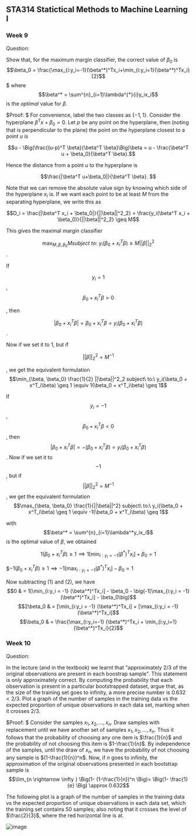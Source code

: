 <head>
    <script src="https://cdn.mathjax.org/mathjax/latest/MathJax.js?config=TeX-AMS-MML_HTMLorMML" type="text/javascript"></script>
    <script type="text/x-mathjax-config">
        MathJax.Hub.Config({
            tex2jax: {
            skipTags: ['script', 'noscript', 'style', 'textarea', 'pre'],
            inlineMath: [['$','$']]
            }
        });
    </script>
</head>


## STA314 Statictical Methods to Machine Learning I

### Week 9

Question: 

Show that, for the maximum margin classifier, the correct value of $\beta_0$ is $$\beta_0 = \frac{\max_{i:y_i=-1}(\beta^*)^Tx_i+\min_{i:y_i=1}(\beta^*)^Tx_i}{2}$$ $ where $$\beta^* = \sum^{n}_{i=1}\lambda^{*}{i}y_ix_i$$ is the $optimal$ value for $\beta$.


$Proof: $
For convenience, label the two classes as $\{-1, 1\}$. 
Consider the hyperplane $\beta^Tx+\beta_0 = 0$. Let $p$ be any point on the hyperplane, then
(noting that is perpendicular to the plane) the point on the hyperplane closest to a point $u$ is 

$$u - \Big(\frac{(u-p)^T \beta}{\beta^T \beta}\Big)\beta = u - \frac{\beta^T u + \beta_0}{\beta^T \beta}.$$


Hence the distance from a point $u$ to the hyperplane is 

$$\frac{|\beta^T u+\beta_0|}{\beta^T \beta}. $$


Note that we can remove the absolute value sign by knowing which side of the hyperplane $x_i$ is. If we want each point to be at least $M$ from the separating hyperplane, we write this as

$$D_i = \frac{|\beta^T x_i + \beta_0|}{||\beta||^2_2} = \frac{y_i(\beta^T x_i + \beta_0)}{||\beta||^2_2} \geq M$$


This gives the maximal margin classifier 

$$\max_{M, \beta, \beta_0}M subject\ to:\ y_i(\beta_0 + x^T_i\beta) \geq M||\beta||^2_2$$.


If 

$$y_i = 1$$, $$\beta_0 + x^T_i\beta > 0$$

, then 

$$|\beta_0 + x^T_i\beta| = \beta_0 + x^T_i\beta = y_i(\beta_0 + x^T_i\beta)$$.


Now if we set it to 1, but if 


$$||\beta||^2_2 = M^{-1}$$


, we get the equivalent formulation 
$$\min_{\beta, \beta_0} \frac{1}{2} ||\beta||^2_2  subject\ to:\ y_i(\beta_0 + x^T_i\beta) \geq 1 \equiv 1(\beta_0 + x^T_i\beta) \geq 1$$

If $$y_i = -1$$, $$\beta_0 + x^T_i\beta < 0$$, then $$|\beta_0 + x^T_i\beta| = -(\beta_0 + x^T_i\beta) = y_i(\beta_0 + x^T_i\beta)$$. 
Now if we set it to $$-1$$, but if $$||\beta||^2_2 = M^{-1}$$, we get the equivalent formulation 
$$\max_{\beta, \beta_0} \frac{1}{||\beta||^2}  subject\ to:\ y_i(\beta_0 + x^T_i\beta) \geq 1 \equiv -1(\beta_0 + x^T_i\beta) \geq 1$$

with $$\beta^* = \sum^{n}_{i=1}\lambda^*y_ix_i$$ is the optimal value of $\beta$, we obtained


$$1(\beta_0 + x^T_i\beta) \geq 1 \implies 1[\min_{i:y_i = -1} (\beta^*)^Tx_i] + \beta_0 = 1$$


$$-1(\beta_0 + x^T_i\beta) \geq 1 \implies -1[\max_{i:y_i = -1} (\beta^*)^Tx_i] - \beta_0 = 1$


Now subtracting (1) and (2), we have 
$$0       & = 1[\min_{i:y_i = -1} (\beta^*)^Tx_i] - \beta_0 - \big(-1[\max_{i:y_i = -1} (\beta^*)^Tx_i] - \beta_0\big)$$
$$2\beta_0 & = [\min_{i:y_i = -1} (\beta^*)^Tx_i] + [\max_{i:y_i = -1} (\beta^*)^Tx_i]$$
$$\beta_0 & = \frac{\max_{i:y_i=-1} (\beta^*)^Tx_i + \min_{i:y_i=1} (\beta^*)^Tx_i}{2}$$
    
    




### Week 10

Question:

In the lecture (and in the textbook) we learnt that "approximately $2/3$ of the original observations are present in each boostrap sample". This statement is only approximately correct. By computing the probability that each observation is present in a particular bootstrapped dataset, argue that, as the size of the training set
goes to infinity, a more precise number is $0.632 < 2/3$. Plot a graph of the number of samples in the training
data vs the expected proportion of unique observations in each data set, marking when it crosses $2/3$.


$Proof: $
Consider the samples $x_1, x_2, ..., x_n$. Draw samples with replacement until we have another set of samples $x_1, x_2, ..., x_n$. Thus it follows that the probability of choosing any one item is $\frac{1}{n}$ and the probability of not choosing this item is $1-\frac{1}{n}$. By independence of the samples, until the draw of $x_n$, we have the probability of not choosing any sample is $(1-\frac{1}{n})^n$. Now, if $n$ goes to infinity, the approximation of the original observations presented in each bootstrap sample is 
$$\lim_{n \rightarrow \infty } \Big(1- (1-\frac{1}{n})^n \Big)= \Big(1- \frac{1}{e} \Big) \approx 0.632$$


The following plot is a graph of the number of samples in the training
data vs the expected proportion of unique observations in each data set, which the training set contains 50 samples; also noting that it crosses the level of $\frac{2}{3}$, where the red horizontal line is at. 

![image](https://github.com/hdu214/sta314/blob/master/Rplot.png?raw=true)


